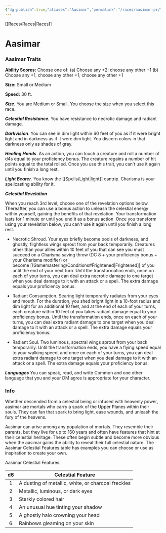 ```yaml
---
{"dg-publish":true,"aliases":"Aasimar","permalink":"/races/aasimar-pr/","dgHomeLink":false,"dgPassFrontmatter":true}
---
```


[[Races/Races|Races]]
# Aasimar

### Aasimar Traits
**Ability Scores:** Choose one of: (a) Choose any +2; choose any other +1 (b) Choose any +1; choose any other +1; choose any other +1

**Size:** Small or Medium

**Speed:** 30 ft. 

***Size***. You are Medium or Small. You choose the size when you select this race.

***Celestial Resistance***. You have resistance to necrotic damage and radiant damage.

***Darkvision***. You can see in dim light within 60 feet of you as if it were bright light and in darkness as if it were dim light. You discern colors in that darkness only as shades of gray.

***Healing Hands***. As an action, you can touch a creature and roll a number of d4s equal to your proficiency bonus. The creature regains a number of hit points equal to the total rolled. Once you use this trait, you can't use it again until you finish a long rest.

***Light Bearer***. You know the [[Spells/Light|light]] cantrip. Charisma is your spellcasting ability for it.

***Celestial Revelation***

When you reach 3rd level, choose one of the revelation options below. Thereafter, you can use a bonus action to unleash the celestial energy within yourself, gaining the benefits of that revelation. Your transformation lasts for 1 minute or until you end it as a bonus action. Once you transform using your revelation below, you can't use it again until you finish a long rest.

- Necrotic Shroud. Your eyes briefly become pools of darkness, and ghostly, flightless wings sprout from your back temporarily. Creatures other than your allies within 10 feet of you that can see you must succeed on a Charisma saving throw (DC 8 + your proficiency bonus + your Charisma modifier) or become [[Gamemastering/Conditions#Frightened|Frightened]] of you until the end of your next turn. Until the transformation ends, once on each of your turns, you can deal extra necrotic damage to one target when you deal damage to it with an attack or a spell. The extra damage equals your proficiency bonus.
    
- Radiant Consumption. Searing light temporarily radiates from your eyes and mouth. For the duration, you shed bright light in a 10-foot radius and dim light for an additional 10 feet, and at the end of each of your turns, each creature within 10 feet of you takes radiant damage equal to your proficiency bonus. Until the transformation ends, once on each of your turns, you can deal extra radiant damage to one target when you deal damage to it with an attack or a spell. The extra damage equals your proficiency bonus.
    
- Radiant Soul. Two luminous, spectral wings sprout from your back temporarily. Until the transformation ends, you have a flying speed equal to your walking speed, and once on each of your turns, you can deal extra radiant damage to one target when you deal damage to it with an attack or a spell. The extra damage equals your proficiency bonus.

***Languages***
You can speak, read, and write Common and one other language that you and your DM agree is appropriate for your character.

### Info

Whether descended from a celestial being or infused with heavenly power, aasimar are mortals who carry a spark of the Upper Planes within their souls. They can fan that spark to bring light, ease wounds, and unleash the fury of the heavens.

Aasimar can arise among any population of mortals. They resemble their parents, but they live for up to 160 years and often have features that hint at their celestial heritage. These often begin subtle and become more obvious when the aasimar gains the ability to reveal their full celestial nature. The Aasimar Celestial Features table has examples you can choose or use as inspiration to create your own.


Aasimar Celestial Features

| d6  | Celestial Feature                                  |
|:---:| -------------------------------------------------- |
|  1  | A dusting of metallic, white, or charcoal freckles |
|  2  | Metallic, luminous, or dark eyes                   |
|  3  | Starkly colored hair                               |
|  4  | An unusual hue tinting your shadow                 |
|  5  | A ghostly halo crowning your head                  |
|  6  | Rainbows gleaming on your skin                     | 
